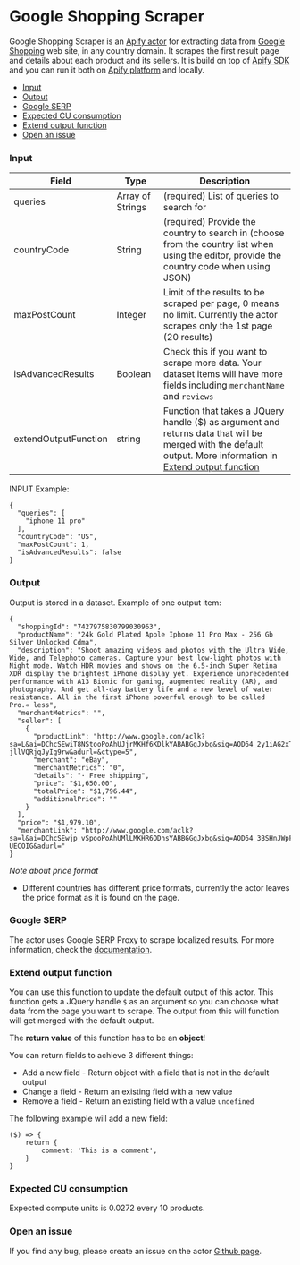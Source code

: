 # Google Shopping Scraper
Google Shopping Scraper is an [Apify actor](https://apify.com/actors) for extracting data from [Google Shopping](https://www.google.com/shopping) web site, in any country domain. It scrapes the first result page and details about each product and its sellers. It is build on top of [Apify SDK](https://sdk.apify.com/) and you can run it both on [Apify platform](https://my.apify.com) and locally.

- [Input](#input)
- [Output](#output)
- [Google SERP](#google-serp)
- [Expected CU consumption](#expected-cu-consumption)
- [Extend output function](#extend-output-function)
- [Open an issue](#open-an-issue)

### Input

| Field | Type | Description |
| ----- | ---- | ----------- |
| queries | Array of Strings | (required) List of queries to search for |
| countryCode | String | (required) Provide the country to search in (choose from the country list when using the editor, provide the country code when using JSON) |
| maxPostCount | Integer | Limit of the results to be scraped per page, 0 means no limit. Currently the actor scrapes only the 1st page (20 results) |
| isAdvancedResults | Boolean | Check this if you want to scrape more data. Your dataset items will have more fields including `merchantName` and `reviews` |
| extendOutputFunction | string | Function that takes a JQuery handle ($) as argument and returns data that will be merged with the default output. More information in [Extend output function](#extend-output-function) |

INPUT Example:

```
{
  "queries": [
    "iphone 11 pro"
  ],
  "countryCode": "US",
  "maxPostCount": 1,
  "isAdvancedResults": false
}
```

### Output

Output is stored in a dataset.
Example of one output item:
```
{
  "shoppingId": "7427975830799030963",
  "productName": "24k Gold Plated Apple Iphone 11 Pro Max - 256 Gb Silver Unlocked Cdma",
  "description": "Shoot amazing videos and photos with the Ultra Wide, Wide, and Telephoto cameras. Capture your best low-light photos with Night mode. Watch HDR movies and shows on the 6.5-inch Super Retina XDR display the brightest iPhone display yet. Experience unprecedented performance with A13 Bionic for gaming, augmented reality (AR), and photography. And get all-day battery life and a new level of water resistance. All in the first iPhone powerful enough to be called Pro.« less",
  "merchantMetrics": "",
  "seller": [
    {
      "productLink": "http://www.google.com/aclk?sa=L&ai=DChcSEwiT8NStooPoAhUJjrMKHf6KDlkYABABGgJxbg&sig=AOD64_2y1iAG2xTUTL-jllVQRjqJyIg9rw&adurl=&ctype=5",
      "merchant": "eBay",
      "merchantMetrics": "0",
      "details": "· Free shipping",
      "price": "$1,650.00",
      "totalPrice": "$1,796.44",
      "additionalPrice": ""
    }
  ],
  "price": "$1,979.10",
  "merchantLink": "http://www.google.com/aclk?sa=l&ai=DChcSEwjp_vSpooPoAhUMlLMKHR6ODhsYABBGGgJxbg&sig=AOD64_3BSHnJWpFXjeoJyysFuEev97t7Ew&ctype=5&q=&ved=0ahUKEwjFo_GpooPoAhV0mHIEHfKkDGAQg-UECOIG&adurl="
}
```

*Note about price format*
- Different countries has different price formats, currently the actor leaves the price format as it is found on the page.

### Google SERP
The actor uses Google SERP Proxy to scrape localized results. For more information, check the [documentation](https://docs.apify.com/proxy/google-serp-proxy).

### Extend output function

You can use this function to update the default output of this actor. This function gets a JQuery handle `$` as an argument so you can choose what data from the page you want to scrape. The output from this will function will get merged with the default output.

The **return value** of this function has to be an **object**!

You can return fields to achieve 3 different things:
- Add a new field - Return object with a field that is not in the default output
- Change a field - Return an existing field with a new value
- Remove a field - Return an existing field with a value `undefined`

The following example will add a new field:
```
($) => {
    return {
        comment: 'This is a comment',
    }
}
```

### Expected CU consumption
Expected compute units is 0.0272 every 10 products.

### Open an issue
If you find any bug, please create an issue on the actor [Github page](https://github.com/emastra/google-shopping-scraper).
